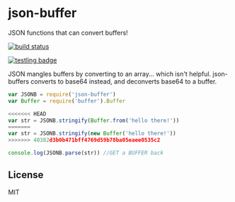 # json-buffer

JSON functions that can convert buffers!

[![build status](https://secure.travis-ci.org/dominictarr/json-buffer.png)](http://travis-ci.org/dominictarr/json-buffer)

[![testling badge](https://ci.testling.com/dominictarr/json-buffer.png)](https://ci.testling.com/dominictarr/json-buffer)

JSON mangles buffers by converting to an array...
which isn't helpful. json-buffers converts to base64 instead,
and deconverts base64 to a buffer.

``` js
var JSONB = require('json-buffer')
var Buffer = require('buffer').Buffer

<<<<<<< HEAD
var str = JSONB.stringify(Buffer.from('hello there!'))
=======
var str = JSONB.stringify(new Buffer('hello there!'))
>>>>>>> 40382d3b0b471bff4769d59b78ba05eaee0535c2

console.log(JSONB.parse(str)) //GET a BUFFER back
```

## License

MIT

